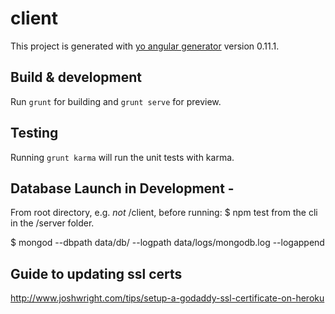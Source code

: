 # client

This project is generated with [yo angular generator](https://github.com/yeoman/generator-angular)
version 0.11.1.

## Build & development

Run `grunt` for building and `grunt serve` for preview.

## Testing

Running `grunt karma` will run the unit tests with karma.

## Database Launch in Development - 

From root directory, e.g. *not* /client, before running: $ npm test  from the cli in the /server folder.

$ mongod --dbpath data/db/ --logpath data/logs/mongodb.log --logappend

## Guide to updating ssl certs

http://www.joshwright.com/tips/setup-a-godaddy-ssl-certificate-on-heroku

